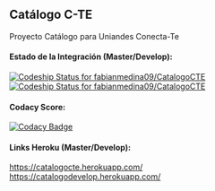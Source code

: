 ## Catálogo C-TE
Proyecto Catálogo para Uniandes Conecta-Te

#### Estado de la Integración (Master/Develop):
[ ![Codeship Status for fabianmedina09/CatalogoCTE](https://app.codeship.com/projects/1e5b1520-215d-0136-4c2a-5223da6674c9/status?branch=master)](https://app.codeship.com/projects/285874)
[ ![Codeship Status for fabianmedina09/CatalogoCTE](https://app.codeship.com/projects/1e5b1520-215d-0136-4c2a-5223da6674c9/status?branch=develop)](https://app.codeship.com/projects/285874)

#### Codacy Score:
[![Codacy Badge](https://api.codacy.com/project/badge/Grade/607e4bb070664cde86893cb46662a845)](https://www.codacy.com/app/paalvarado10/CatalogoCTE?utm_source=github.com&amp;utm_medium=referral&amp;utm_content=fabianmedina09/CatalogoCTE&amp;utm_campaign=Badge_Grade)

#### Links Heroku (Master/Develop):
https://catalogocte.herokuapp.com/
https://catalogodevelop.herokuapp.com/

